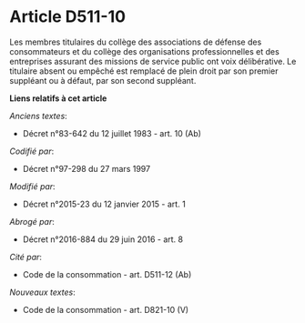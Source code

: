 # Article D511-10

Les membres titulaires du collège des associations de défense des consommateurs  et du collège des organisations
professionnelles et des entreprises assurant des missions de service public  ont voix délibérative. Le titulaire absent ou
empêché est remplacé de plein droit par son premier suppléant ou à défaut, par son second suppléant.

**Liens relatifs à cet article**

_Anciens textes_:

  - Décret n°83-642 du 12 juillet 1983 - art. 10 (Ab)

_Codifié par_:

  - Décret n°97-298 du 27 mars 1997

_Modifié par_:

  - Décret n°2015-23 du 12 janvier 2015 - art. 1

_Abrogé par_:

  - Décret n°2016-884 du 29 juin 2016 - art. 8

_Cité par_:

  - Code de la consommation - art. D511-12 (Ab)

_Nouveaux textes_:

  - Code de la consommation - art. D821-10 (V)
